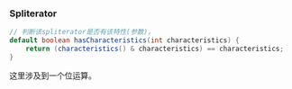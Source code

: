### Spliterator



```java
// 判断该spliterator是否有该特性(参数)， 
default boolean hasCharacteristics(int characteristics) {
    return (characteristics() & characteristics) == characteristics;
}
```

这里涉及到一个位运算。



